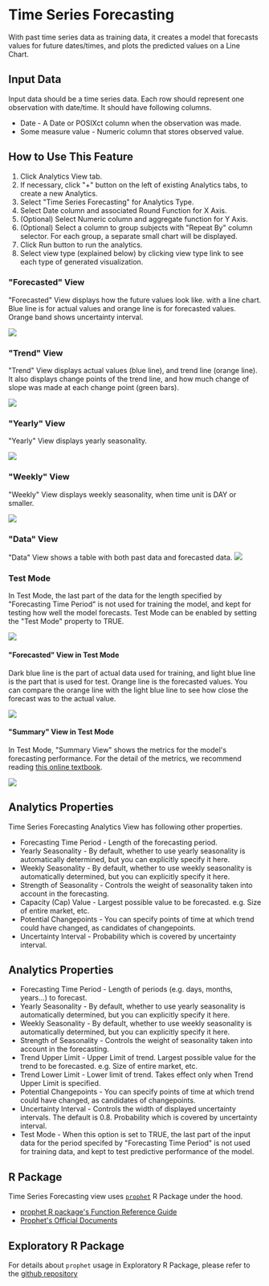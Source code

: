 # Time Series Forecasting

With past time series data as training data, it creates a model that forecasts values for future dates/times, and plots the predicted values on a Line Chart.

## Input Data
Input data should be a time series data. Each row should represent one observation with date/time. It should have following columns.

  * Date - A Date or POSIXct column when the observation was made.
  * Some measure value - Numeric column that stores observed value.


## How to Use This Feature
1. Click Analytics View tab.
2. If necessary, click "+" button on the left of existing Analytics tabs, to create a new Analytics.
3. Select "Time Series Forecasting" for Analytics Type.
4. Select Date column and associated Round Function for X Axis.
5. (Optional) Select Numeric column and aggregate function for Y Axis.
6. (Optional) Select a column to group subjects with "Repeat By" column selector. For each group, a separate small chart will be displayed.
10. Click Run button to run the analytics.
11. Select view type (explained below) by clicking view type link to see each type of generated visualization.

### "Forecasted" View
"Forecasted" View displays how the future values look like. with a line chart. Blue line is for actual values and orange line is for forecasted values. Orange band shows uncertainty interval.

![](images/timeseries_forcasting_forecated.png)

### "Trend" View
"Trend" View displays actual values (blue line), and trend line (orange line). It also displays change points of the trend line, and how much change of slope was made at each change point (green bars).

![](images/timeseries_forcasting_trend.png)

### "Yearly" View
"Yearly" View displays yearly seasonality.

![](images/timeseries_forcasting_yearly.png)

### "Weekly" View
"Weekly" View displays weekly seasonality, when time unit is DAY or smaller.

![](images/timeseries_forcasting_weekly.png)

### "Data" View
"Data" View shows a table with both past data and forecasted data.
![](images/timeseries_forcasting_data.png)

### Test Mode
In Test Mode, the last part of the data for the length specified by "Forecasting Time Period" is not used for training the model, and kept for testing how well the model forecasts.
Test Mode can be enabled by setting the "Test Mode" property to TRUE.

![](images/timeseries_forcasting_test_property.png)

#### "Forecasted" View in Test Mode
Dark blue line is the part of actual data used for training, and light blue line is the part that is used for test. Orange line is the forecasted values. You can compare the orange line with the light blue line to see how close the forecast was to the actual value.

![](images/timeseries_forcasting_test.png)

#### "Summary" View in Test Mode
In Test Mode, "Summary View" shows the metrics for the model's forecasting performance.
For the detail of the metrics, we recommend reading [this online textbook](https://otexts.org/fpp2/accuracy.html).

![](images/timeseries_forcasting_summary.png)

## Analytics Properties
Time Series Forecasting Analytics View has following other properties.

- Forecasting Time Period - Length of the forecasting period.
- Yearly Seasonality - By default, whether to use yearly seasonality is automatically determined, but you can explicitly specify it here.
- Weekly Seasonality - By default, whether to use weekly seasonality is automatically determined, but you can explicitly specify it here.
- Strength of Seasonality - Controls the weight of seasonality taken into account in the forecasting.
- Capacity (Cap) Value - Largest possible value to be forecasted. e.g. Size of entire market, etc.
- Potential Changepoints - You can specify points of time at which trend could have changed, as candidates of changepoints.
- Uncertainty Interval - Probability which is covered by uncertainty interval.

## Analytics Properties
  * Forecasting Time Period - Length of periods (e.g. days, months, years...) to forecast.
  * Yearly Seasonality - By default, whether to use yearly seasonality is automatically determined, but you can explicitly specify it here.
  * Weekly Seasonality - By default, whether to use weekly seasonality is automatically determined, but you can explicitly specify it here.
  * Strength of Seasonality - Controls the weight of seasonality taken into account in the forecasting.
  * Trend Upper Limit - Upper Limit of trend. Largest possible value for the trend to be forecasted. e.g. Size of entire market, etc.
  * Trend Lower Limit - Lower limit of trend. Takes effect only when Trend Upper Limit is specified.
  * Potential Changepoints - You can specify points of time at which trend could have changed, as candidates of changepoints.
  * Uncertainty Interval - Controls the width of displayed uncertainty intervals. The default is 0.8. Probability which is covered by uncertainty interval.
  * Test Mode - When this option is set to TRUE, the last part of the input data for the period specifed by "Forecasting Time Period" is not used for training data, and kept to test predictive performance of the model.

## R Package

Time Series Forecasting view uses [`prophet`](https://cran.rstudio.com/web/packages/prophet/index.html) R Package under the hood.

- [prophet R package's Function Reference Guide](https://cran.r-project.org/web/packages/prophet/prophet.pdf)
- [Prophet's Official Documents](https://facebook.github.io/prophet/docs/quick_start.html)

## Exploratory R Package

For details about `prophet` usage in Exploratory R Package, please refer to the [github repository](https://github.com/exploratory-io/exploratory_func/blob/master/R/prophet.R)

